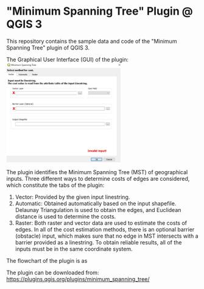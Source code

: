 # "Minimum Spanning Tree" Plugin @ QGIS 3

This repository contains the sample data and code of the "Minimum Spanning Tree" plugin of QGIS 3. 

The Graphical User Interface (GUI) of the plugin:
<img src="images/gui.jpg" width="300">

The plugin identifies the Minimum Spanning Tree (MST) of geographical inputs. Three different ways to determine costs of edges are considered, which constitute the tabs of the plugin: 
1. Vector: Provided by the given input linestring. 
2. Automatic: Obtained automatically based on the input shapefile. Delaunay Triangulation is used to obtain the edges, and Euclidean distance is used to determine the costs. 
3. Raster: Both raster and vector data are used to estimate the costs of edges. In all of the cost estimation methods, there is an optional barrier (obstacle) input, which makes sure that no edge in MST intersects with a barrier provided as a linestring. To obtain reliable results, all of the inputs must be in the same coordinate system.

The flowchart of the plugin is as

The plugin can be downloaded from: https://plugins.qgis.org/plugins/minimum_spanning_tree/
